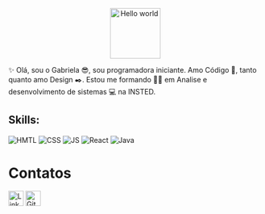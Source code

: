 <p align="center">
  <img height="100" alt="Hello world" src="https://i0.wp.com/polekon.org/wp-content/uploads/2021/12/hello_world_title3.gif?resize=700%2C239&ssl=1">
</p>

✨ Olá, sou o Gabriela 😎, sou programadora iniciante.
Amo Código 🐍, tanto quanto amo Design ✒️.
Estou me formando 👨‍🎓 em Analise e desenvolvimento de sistemas 💻 na INSTED.

<div style="display: inline_block">
  <h2> Skills: </h2>
  <img align="center" alt="HMTL" src="https://img.shields.io/badge/HTML5-E34F26?style=for-the-badge&logo=html5&logoColor=white">
  <img align="center" alt="CSS" src="https://img.shields.io/badge/CSS3-1572B6?style=for-the-badge&logo=css3&logoColor=white">
  <img align="center" alt="JS" src="https://img.shields.io/badge/JavaScript-F7DF1E?style=for-the-badge&logo=javascript&logoColor=black">
  <img align="center" alt="React" src="https://img.shields.io/badge/React-20232A?style=for-the-badge&logo=react&logoColor=61DAFB">
  <img align="center" alt="Java" src="https://img.shields.io/badge/Java-ED8B00?style=for-the-badge&logo=java&logoColor=white">
 </div>

# Contatos
[<img src='https://img.shields.io/badge/LinkedIn-0077B5?style=for-the-badge&logo=linkedin&logoColor=white' alt='Linkedin' height='30'>](https://www.linkedin.com/in/gabriela-espinoza-47449819a/)
[<img src='https://img.shields.io/badge/GitHub-100000?style=for-the-badge&logo=github&logoColor=white' alt='GitHub' height='30'>](https://github.com/Espinoza9)
